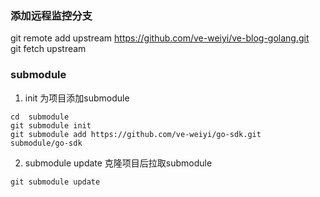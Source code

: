 
### 添加远程监控分支

git remote add upstream https://github.com/ve-weiyi/ve-blog-golang.git      
git fetch upstream

### submodule 
1. init 为项目添加submodule

```shell
cd  submodule
git submodule init
git submodule add https://github.com/ve-weiyi/go-sdk.git  submodule/go-sdk
```

2. submodule update 克隆项目后拉取submodule
```shell
git submodule update
```


